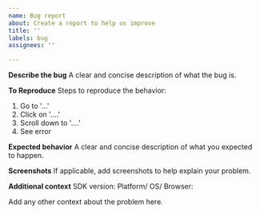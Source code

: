 ```yaml
---
name: Bug report
about: Create a report to help us improve
title: ''
labels: bug
assignees: ''

---
```


<!--
**Note**: Please only use this template to file bugs with the `pusher-platform-go` SDK. For general queries dedicated support is always available at [support.pusher.com](https://support.pusher.com) and [support@pusher.com](mailto:support@pusher.com).
-->

**Describe the bug**
A clear and concise description of what the bug is.

**To Reproduce**
Steps to reproduce the behavior:
1. Go to '...'
2. Click on '....'
3. Scroll down to '....'
4. See error

**Expected behavior**
A clear and concise description of what you expected to happen.

**Screenshots**
If applicable, add screenshots to help explain your problem.

**Additional context**
SDK version:
Platform/ OS/ Browser:

Add any other context about the problem here.
